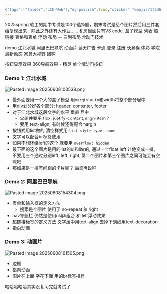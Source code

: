 ```yaml
---
{"tags":["folder","LCU-Web"],"dg-publish":true,"sticker":"emoji//1f636-200d-1f32b-fe0f","comments":"false","permalink":"/LCU Web/LCU Web/","dgPassFrontmatter":true,"noteIcon":"","created":"2025-06-07T19:14:16.422+08:00","updated":"2025-07-31T18:50:42.890+08:00"}
---
```


2025spring
软工的期中考试是100个选择题，期末考试是给个图片然后用三件套给复现出来，除此之外还有大作业……
机房里面只有VS code.
盒子模型
列表
超链接
表格和表单
浮动
布局 -- 三列布局
滑动门技术

demo
江北水城
阿里巴巴导航
动画片
蓝天广告
卡通
登录
注册
长鼻猴
体彩
学院
最新动态
家具大视野
团购

按钮显示效果
360导航效果 - 精灵
单个滑动门按钮

### Demo 1: 江北水城
![Pasted image 20250608103538.png](/img/user/accessory/Pasted%20image%2020250608103538.png)
-  最外面要用一个大的盒子模型 用`margin:auto`和width将整个部分居中
- 用div划分好各个部分: header, contenter, footer
- 对于江北水城这段文字的水平 垂直 居中
	- 父组件要用 flex, justify-content, align-item？
	- 要用 text-align, 有时候还得配合margin
- 按钮式用list做的  清空样式用 `list-style-type: none`
- 文字可以配合br标签使用
- 如果不想环绕left的这个 就要用 `overflow: hidden`
- 最下面的这个图片是用的list的ul和li做的, 通过一个float:left 让他变成一排，不要用三个通过分别left, left, right, 第二个图片和第三个图片之间可能会有空隙吧
- 那如果是一排有间距的卡片呢？ 后面再说吧

### Demo 2: 阿里巴巴导航
![Pasted image 20250608154304.png](/img/user/accessory/Pasted%20image%2020250608154304.png)
- 表单和输入框的定义方法
	- 搜索是个图片 使用了 no-repeat 和 right
- nav导航栏 仍然是使用ul与li组合 和 left浮动效果
- 超链接标签的定义方法 文字居中用text-align  去掉下划线用text-decoration
- 指向动画

### Demo 3: 动画片
![Pasted image 20250608161505.png](/img/user/accessory/Pasted%20image%2020250608161505.png)
- 边框
- 指向动画
- 图片在上面 字在下面 用的br标签换行

哈哈哈哈哈其实没复习完就考试了